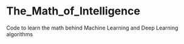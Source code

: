 # The_Math_of_Intelligence
Code to learn the math behind Machine Learning and Deep Learning algorithms
